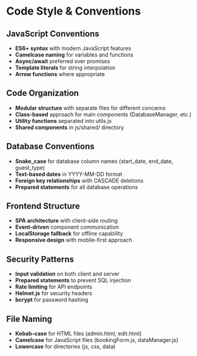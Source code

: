 # Code Style & Conventions

## JavaScript Conventions

- **ES6+ syntax** with modern JavaScript features
- **Camelcase naming** for variables and functions
- **Async/await** preferred over promises
- **Template literals** for string interpolation
- **Arrow functions** where appropriate

## Code Organization

- **Modular structure** with separate files for different concerns
- **Class-based** approach for main components (DatabaseManager, etc.)
- **Utility functions** separated into utils.js
- **Shared components** in js/shared/ directory

## Database Conventions

- **Snake_case** for database column names (start_date, end_date, guest_type)
- **Text-based dates** in YYYY-MM-DD format
- **Foreign key relationships** with CASCADE deletions
- **Prepared statements** for all database operations

## Frontend Structure

- **SPA architecture** with client-side routing
- **Event-driven** component communication
- **LocalStorage fallback** for offline capability
- **Responsive design** with mobile-first approach

## Security Patterns

- **Input validation** on both client and server
- **Prepared statements** to prevent SQL injection
- **Rate limiting** for API endpoints
- **Helmet.js** for security headers
- **bcrypt** for password hashing

## File Naming

- **Kebab-case** for HTML files (admin.html, edit.html)
- **Camelcase** for JavaScript files (bookingForm.js, dataManager.js)
- **Lowercase** for directories (js, css, data)
